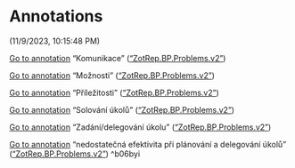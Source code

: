 # Annotations  
(11/9/2023, 10:15:48 PM)

[Go to annotation](zotero://open-pdf/library/items/H5G8I5F2?page=null&annotation=W3XGI3RY) “Komunikace” ([“ZotRep.BP.Problems.v2”](zotero://select/library/items/MHYL5RZ2))

[Go to annotation](zotero://open-pdf/library/items/H5G8I5F2?page=null&annotation=ZMSUJSF3) “Možnosti” ([“ZotRep.BP.Problems.v2”](zotero://select/library/items/MHYL5RZ2))

[Go to annotation](zotero://open-pdf/library/items/H5G8I5F2?page=null&annotation=9BVLL9AN) “Příležitosti” ([“ZotRep.BP.Problems.v2”](zotero://select/library/items/MHYL5RZ2))

[Go to annotation](zotero://open-pdf/library/items/H5G8I5F2?page=null&annotation=YG3BBDAF) “Solování úkolů” ([“ZotRep.BP.Problems.v2”](zotero://select/library/items/MHYL5RZ2))

[Go to annotation](zotero://open-pdf/library/items/H5G8I5F2?page=null&annotation=DBSK3J92) “Zadání/delegování úkolu” ([“ZotRep.BP.Problems.v2”](zotero://select/library/items/MHYL5RZ2))

[Go to annotation](zotero://open-pdf/library/items/H5G8I5F2?page=null&annotation=NK4HP292) “nedostatečná efektivita při plánování a delegování úkolů” ([“ZotRep.BP.Problems.v2”](zotero://select/library/items/MHYL5RZ2)) ^b06byi